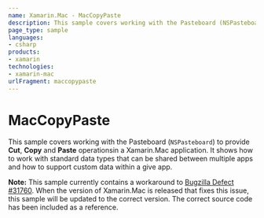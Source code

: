 ```yaml
---
name: Xamarin.Mac - MacCopyPaste
description: This sample covers working with the Pasteboard (NSPasteboard) to provide Cut, Copy and Paste operationsin a Xamarin.Mac application. It shows how...
page_type: sample
languages:
- csharp
products:
- xamarin
technologies:
- xamarin-mac
urlFragment: maccopypaste
---
```

# MacCopyPaste

This sample covers working with the Pasteboard (`NSPasteboard`) to provide **Cut**, **Copy** and **Paste** operationsin a Xamarin.Mac application. It shows how to work with standard data types that can be shared between multiple apps and how to support custom data within a give app.

**Note:** This sample currently contains a workaround to [Bugzilla Defect #31760](https://bugzilla.xamarin.com/show_bug.cgi?id=31760). When the version of Xamarin.Mac is  released that fixes this issue, this sample will be updated to the correct version. The correct source code has been included as a reference.
